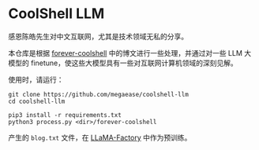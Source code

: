 # CoolShell LLM

感恩陈皓先生对中文互联网，尤其是技术领域无私的分享。

本仓库是根据 [forever-coolshell](https://github.com/soulteary/forever-coolshell) 中的博文进行一些处理，并通过对一些 LLM 大模型的 finetune，使这些大模型具有一些对互联网计算机领域的深刻见解。

使用时，请运行：
```
git clone https://github.com/megaease/coolshell-llm
cd coolshell-llm

pip3 install -r requirements.txt
python3 process.py <dir>/forever-coolshell
```
产生的 `blog.txt` 文件，在 [LLaMA-Factory](https://github.com/hiyouga/LLaMA-Factory/) 中作为预训练。